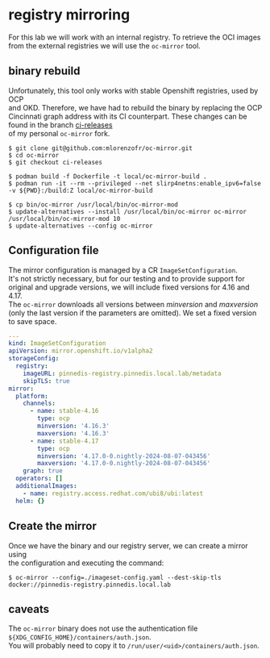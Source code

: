 # registry mirroring
For this lab we will work with an internal registry. To retrieve the OCI images  
 from the external registries we will use the `oc-mirror` tool.

## binary rebuild
Unfortunately, this tool only works with stable Openshift registries, used by OCP  
 and OKD. Therefore, we have had to rebuild the binary by replacing the OCP  
 Cincinnati graph address with its CI counterpart. These changes can be found in 
 the branch  [ci-releases](https://github.com/mlorenzofr/oc-mirror/tree/ci-releases)  
 of my personal `oc-mirror` fork.
```shell
$ git clone git@github.com:mlorenzofr/oc-mirror.git
$ cd oc-mirror
$ git checkout ci-releases

$ podman build -f Dockerfile -t local/oc-mirror-build .
$ podman run -it --rm --privileged --net slirp4netns:enable_ipv6=false -v ${PWD}:/build:Z local/oc-mirror-build

$ cp bin/oc-mirror /usr/local/bin/oc-mirror-mod
$ update-alternatives --install /usr/local/bin/oc-mirror oc-mirror /usr/local/bin/oc-mirror-mod 10
$ update-alternatives --config oc-mirror
```

## Configuration file
The mirror configuration is managed by a CR `ImageSetConfiguration`.  
It's not strictly necessary, but for our testing and to provide support for original and upgrade versions, we will include fixed versions for 4.16 and 4.17.  
The `oc-mirror` downloads all versions between _minversion_ and _maxversion_ (only the last version if the parameters are omitted). We set a fixed version to save space.  
```yaml
---
kind: ImageSetConfiguration
apiVersion: mirror.openshift.io/v1alpha2
storageConfig:
  registry:
    imageURL: pinnedis-registry.pinnedis.local.lab/metadata
    skipTLS: true
mirror:
  platform:
    channels:
      - name: stable-4.16
        type: ocp
        minversion: '4.16.3'
        maxversion: '4.16.3'
      - name: stable-4.17
        type: ocp
        minversion: '4.17.0-0.nightly-2024-08-07-043456'
        maxversion: '4.17.0-0.nightly-2024-08-07-043456'
    graph: true
  operators: []
  additionalImages:
    - name: registry.access.redhat.com/ubi8/ubi:latest
  helm: {}
```

## Create the mirror
Once we have the binary and our registry server, we can create a mirror using  
 the configuration and executing the command:
```shell
$ oc-mirror --config=./imageset-config.yaml --dest-skip-tls docker://pinnedis-registry.pinnedis.local.lab
```

## caveats
The `oc-mirror` binary does not use the authentication file `${XDG_CONFIG_HOME}/containers/auth.json`.  
You will probably need to copy it to `/run/user/<uid>/containers/auth.json`.
